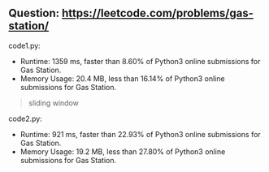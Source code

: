 ## Question: https://leetcode.com/problems/gas-station/

code1.py:
* Runtime: 1359 ms, faster than 8.60% of Python3 online submissions for Gas Station.
* Memory Usage: 20.4 MB, less than 16.14% of Python3 online submissions for Gas Station.
> sliding window

code2.py:
* Runtime: 921 ms, faster than 22.93% of Python3 online submissions for Gas Station.
* Memory Usage: 19.2 MB, less than 27.80% of Python3 online submissions for Gas Station.